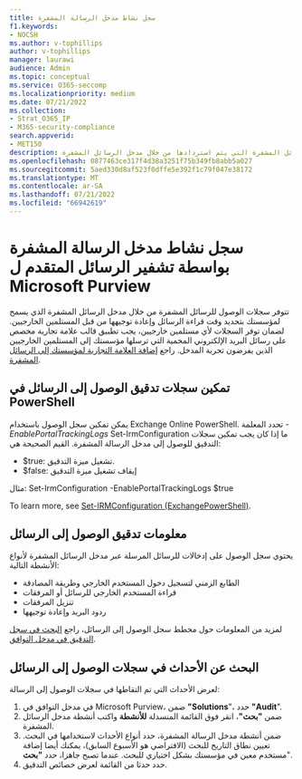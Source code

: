 ```yaml
---
title: سجل نشاط مدخل الرسالة المشفرة
f1.keywords:
- NOCSH
ms.author: v-tophillips
author: v-tophillips
manager: laurawi
audience: Admin
ms.topic: conceptual
ms.service: O365-seccomp
ms.localizationpriority: medium
ms.date: 07/21/2022
ms.collection:
- Strat_O365_IP
- M365-security-compliance
search.appverid:
- MET150
description: تتوفر سجلات الوصول للرسائل المشفرة التي يتم استردادها من خلال مدخل الرسائل المشفرة.
ms.openlocfilehash: 0877463ce317f4d38a3251f75b349fb8abb5a027
ms.sourcegitcommit: 5aed330d8af523f0dffe5e392f1c79f047e38172
ms.translationtype: MT
ms.contentlocale: ar-SA
ms.lasthandoff: 07/21/2022
ms.locfileid: "66942619"
---
```

# <a name="encrypted-message-portal-activity-log-by-microsoft-purview-advanced-message-encryption"></a>سجل نشاط مدخل الرسالة المشفرة بواسطة تشفير الرسائل المتقدم ل Microsoft Purview

تتوفر سجلات الوصول للرسائل المشفرة من خلال مدخل الرسائل المشفرة الذي يسمح لمؤسستك بتحديد وقت قراءة الرسائل وإعادة توجيهها من قبل المستلمين الخارجيين. لضمان توفر السجلات لأي مستلمين خارجيين، يجب تطبيق قالب علامة تجارية مخصص على رسائل البريد الإلكتروني المحمية التي ترسلها مؤسستك إلى المستلمين الخارجيين الذين يفرضون تجربة المدخل. راجع [إضافة العلامة التجارية لمؤسستك إلى الرسائل المشفرة](add-your-organization-brand-to-encrypted-messages.md).

## <a name="enabling-message-access-audit-logs-in-powershell"></a>تمكين سجلات تدقيق الوصول إلى الرسائل في PowerShell

يمكن تمكين سجل الوصول باستخدام Exchange Online PowerShell. تحدد المعلمة *-EnablePortalTrackingLogs* Set-IrmConfiguration ما إذا كان يجب تمكين سجلات التدقيق للوصول إلى مدخل الرسالة المشفرة. القيم الصحيحة هي:

- $true: تشغيل ميزة التدقيق.
- $false: إيقاف تشغيل ميزة التدقيق

مثال: Set-IrmConfiguration -EnablePortalTrackingLogs $true

To learn more, see [Set-IRMConfiguration (ExchangePowerShell)](/powershell/module/exchange/set-irmconfiguration).

## <a name="message-access-audit-information"></a>معلومات تدقيق الوصول إلى الرسائل

يحتوي سجل الوصول على إدخالات للرسائل المرسلة عبر مدخل الرسائل المشفرة لأنواع الأنشطة التالية:

- الطابع الزمني لتسجيل دخول المستخدم الخارجي وطريقة المصادقة
- قراءة المستخدم الخارجي للرسائل أو المرفقات
- تنزيل المرفقات
- ردود البريد وإعادة توجيهها

لمزيد من المعلومات حول مخطط سجل الوصول إلى الرسائل، راجع [البحث في سجل التدقيق في مدخل التوافق](search-the-audit-log-in-security-and-compliance.md#encrypted-message-portal-activities).

## <a name="search-for-events-in-the-message-access-logs"></a>البحث عن الأحداث في سجلات الوصول إلى الرسائل

لعرض الأحداث التي تم التقاطها في سجلات الوصول إلى الرسالة:

1. في مدخل التوافق في Microsoft Purview، ضمن **"Solutions**"، حدد **"Audit**".
1. ضمن **"بحث"**، انقر فوق القائمة المنسدلة **للأنشطة** واكتب أنشطة مدخل الرسائل المشفرة.
1. ضمن أنشطة مدخل الرسالة المشفرة، حدد أنواع الأحداث لاستخدامها في البحث. تعيين نطاق التاريخ للبحث (الافتراضي هو الأسبوع السابق)، يمكنك أيضا إضافة مستخدم معين في مؤسستك بشكل اختياري للبحث. عندما تصبح جاهزا، حدد **"بحث**".
1. حدد حدثا من القائمة لعرض خصائص التدقيق.
